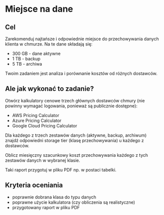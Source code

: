 # Miejsce na dane

## Cel
Zarekomenduj najtańsze i odpowiednie miejsce do przechowywania danych klienta w chmurze. Na te dane składają się:
- 300 GB - dane aktywne
- 1 TB - backup
- 5 TB - archiwa

Twoim zadaniem jest analiza i porównanie kosztów od różnych dostawców.

## Ale jak wykonać to zadanie?
Otwórz kalkulatory cenowe trzech głównych dostawców chmury (nie powinny wymagać logowania, ponieważ są publicznie dostępne):
- AWS Pricing Calculator
- Azure Pricing Calculator
- Google Cloud Pricing Calculator

Dla każdego z trzech zestawów danych (aktywne, backup, archiwum) znajdź odpowiedni storage tier (klasę przechowywania) u każdego z dostawców.

Oblicz miesięczny szacunkowy koszt przechowywania każdego z tych zestawów danych w wybranej klasie.

Taki raport przygotuj w pliku PDF np. w postaci tabelki.

## Kryteria oceniania
- poprawnie dobrana klasa do typu danych
- poprawne użycie kalkulatora (czy obliczenia są realistyczne)
- przygotowany raport w pliku PDF